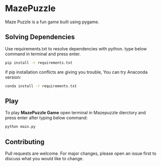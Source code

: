 # MazePuzzle
Maze Puzzle is a fun game built using pygame.

## Solving Dependencies
Use requirements.txt to resolve dependencies with python.
type below command in terminal and press enter.
```bash
pip install -r requirements.txt
```
if pip installation conflicts are giving you trouble, You can try Anaconda version:
```bash
conda install -r requirements.txt
```

## Play
To play **MazePuzzle Game** open terminal in Mazepuzzle dierctory and press enter after typing below command:
```bash
python main.py
```

## Contributing
Pull requests are welcome. For major changes, please open an issue first to discuss what you would like to change.